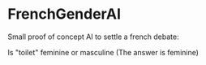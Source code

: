 # FrenchGenderAI
Small proof of concept AI to settle a french debate:

Is "toilet" feminine or masculine (The answer is feminine)
